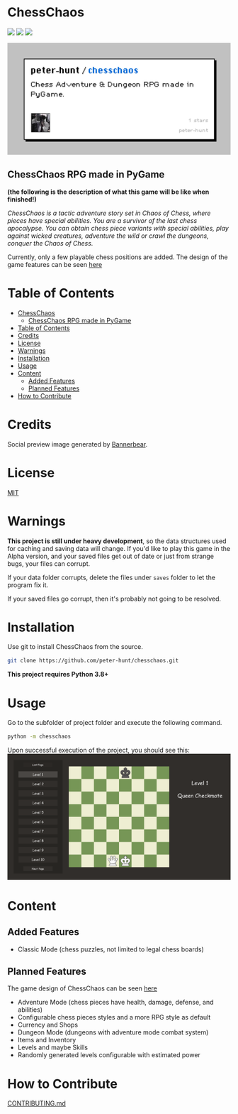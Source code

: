 # ChessChaos

![](https://img.shields.io/github/repo-size/peter-hunt/chesschaos)
![](https://img.shields.io/github/license/peter-hunt/chesschaos)
![](https://img.shields.io/github/issues/peter-hunt/chesschaos)

![](images/social-preview.jpg)

## ChessChaos RPG made in PyGame

**(the following is the description of what this game will be like when finished!)**

_ChessChaos is a tactic adventure story set in Chaos of Chess, where pieces have special abilities. You are a survivor of the last chess apocalypse. You can obtain chess piece variants with special abilities, play against wicked creatures, adventure the wild or crawl the dungeons, conquer the Chaos of Chess._

Currently, only a few playable chess positions are added. The design of the game features can be seen [here](./design.md)

# Table of Contents
- [ChessChaos](#chesschaos)
  - [ChessChaos RPG made in PyGame](#chesschaos-rpg-made-in-pygame)
- [Table of Contents](#table-of-contents)
- [Credits](#credits)
- [License](#license)
- [Warnings](#warnings)
- [Installation](#installation)
- [Usage](#usage)
- [Content](#content)
  - [Added Features](#added-features)
  - [Planned Features](#planned-features)
- [How to Contribute](#how-to-contribute)
# Credits

Social preview image generated by [Bannerbear](https://bannerbear.com).

# License

[MIT](LICENSE.txt)

# Warnings

**This project is still under heavy development**, so the data structures used for caching and saving data will change. If you'd like to play this game in the Alpha version, and your saved files get out of date or just from strange bugs, your files can corrupt.

If your data folder corrupts, delete the files under `saves` folder to let the program fix it.

If your saved files go corrupt, then it's probably not going to be resolved.

# Installation

Use git to install ChessChaos from the source.

```bash
git clone https://github.com/peter-hunt/chesschaos.git
```

**This project requires Python 3.8+**

# Usage

Go to the subfolder of project folder and execute the following command.

```bash
python -m chesschaos
```

Upon successful execution of the project, you should see this: ![](images/launch.png)

# Content

## Added Features

- Classic Mode (chess puzzles, not limited to legal chess boards)

## Planned Features

The game design of ChessChaos can be seen [here](./design.md)

- Adventure Mode (chess pieces have health, damage, defense, and abilities)
- Configurable chess pieces styles and a more RPG style as default
- Currency and Shops
- Dungeon Mode (dungeons with adventure mode combat system)
- Items and Inventory
- Levels and maybe Skills
- Randomly generated levels configurable with estimated power

# How to Contribute

[CONTRIBUTING.md](./CONTRIBUTING.md)
